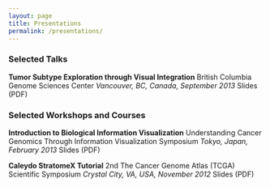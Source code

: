 ```yaml
---
layout: page
title: Presentations
permalink: /presentations/
---
```


### Selected Talks

__Tumor Subtype Exploration through Visual Integration__
British Columbia Genome Sciences Center
_Vancouver, BC, Canada, September 2013_
Slides (PDF)

### Selected Workshops and Courses

__Introduction to Biological Information Visualization__
Understanding Cancer Genomics Through Information Visualization Symposium
_Tokyo, Japan, February 2013_
Slides (PDF)

__Caleydo StratomeX Tutorial__
2nd The Cancer Genome Atlas (TCGA) Scientific Symposium
_Crystal City, VA, USA, November 2012_
Slides (PDF)